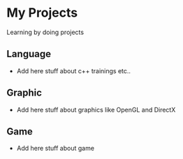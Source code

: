 My Projects
===========

Learning by doing projects

## Language
* Add here stuff about c++ trainings etc..

## Graphic
* Add here stuff about graphics like OpenGL and DirectX

## Game

[//]: # "[Unity](https://github.com/usunyu/MyProjects/tree/master/Unity):"
* Add here stuff about game